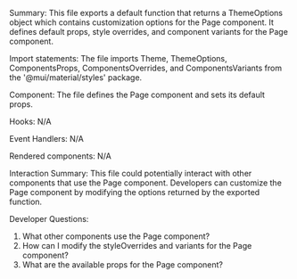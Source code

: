 Summary:
This file exports a default function that returns a ThemeOptions object which contains customization options for the Page component. It defines default props, style overrides, and component variants for the Page component.

Import statements:
The file imports Theme, ThemeOptions, ComponentsProps, ComponentsOverrides, and ComponentsVariants from the '@mui/material/styles' package.

Component:
The file defines the Page component and sets its default props.

Hooks:
N/A

Event Handlers:
N/A

Rendered components:
N/A

Interaction Summary:
This file could potentially interact with other components that use the Page component. Developers can customize the Page component by modifying the options returned by the exported function.

Developer Questions:
1. What other components use the Page component?
2. How can I modify the styleOverrides and variants for the Page component?
3. What are the available props for the Page component?